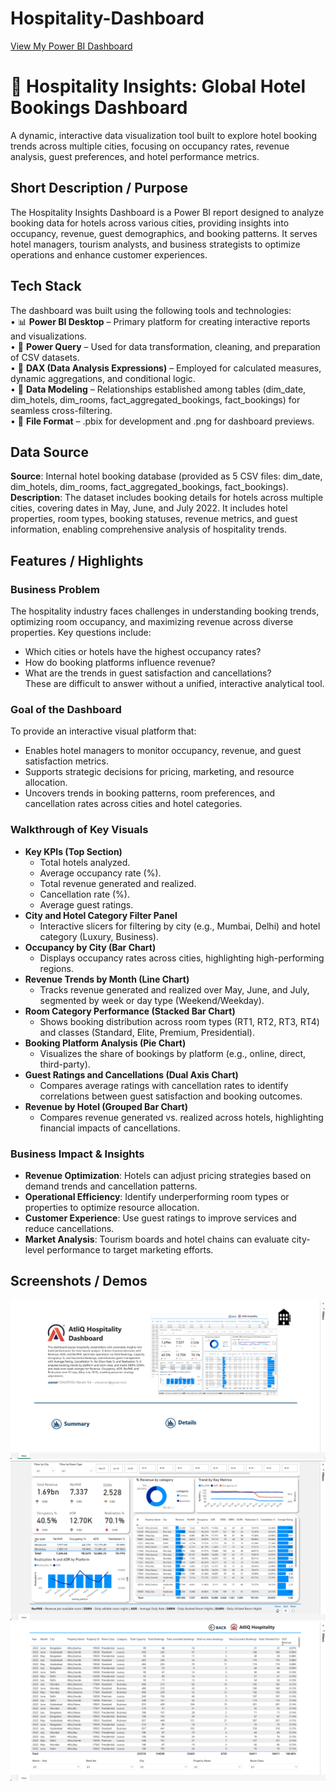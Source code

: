 # Hospitality-Dashboard
[View My Power BI Dashboard](https://app.powerbi.com/reportEmbed?reportId=e7f49df6-d0b9-4286-a569-81a2d18410ca&autoAuth=true&ctid=2109ce83-7de4-4471-91ff-2053f90a1fd9)



# 🏨 Hospitality Insights: Global Hotel Bookings Dashboard
A dynamic, interactive data visualization tool built to explore hotel booking trends across multiple cities, focusing on occupancy rates, revenue analysis, guest preferences, and hotel performance metrics.

## Short Description / Purpose
The Hospitality Insights Dashboard is a Power BI report designed to analyze booking data for hotels across various cities, providing insights into occupancy, revenue, guest demographics, and booking patterns. It serves hotel managers, tourism analysts, and business strategists to optimize operations and enhance customer experiences.

## Tech Stack
The dashboard was built using the following tools and technologies:  
• 📊 **Power BI Desktop** – Primary platform for creating interactive reports and visualizations.  
• 📂 **Power Query** – Used for data transformation, cleaning, and preparation of CSV datasets.  
• 🧠 **DAX (Data Analysis Expressions)** – Employed for calculated measures, dynamic aggregations, and conditional logic.  
• 📝 **Data Modeling** – Relationships established among tables (dim_date, dim_hotels, dim_rooms, fact_aggregated_bookings, fact_bookings) for seamless cross-filtering.  
• 📁 **File Format** – .pbix for development and .png for dashboard previews.

## Data Source
**Source**: Internal hotel booking database (provided as 5 CSV files: dim_date, dim_hotels, dim_rooms, fact_aggregated_bookings, fact_bookings).  
**Description**: The dataset includes booking details for hotels across multiple cities, covering dates in May, June, and July 2022. It includes hotel properties, room types, booking statuses, revenue metrics, and guest information, enabling comprehensive analysis of hospitality trends.

## Features / Highlights

### Business Problem
The hospitality industry faces challenges in understanding booking trends, optimizing room occupancy, and maximizing revenue across diverse properties. Key questions include:  
- Which cities or hotels have the highest occupancy rates?  
- How do booking platforms influence revenue?  
- What are the trends in guest satisfaction and cancellations?  
These are difficult to answer without a unified, interactive analytical tool.

### Goal of the Dashboard
To provide an interactive visual platform that:  
- Enables hotel managers to monitor occupancy, revenue, and guest satisfaction metrics.  
- Supports strategic decisions for pricing, marketing, and resource allocation.  
- Uncovers trends in booking patterns, room preferences, and cancellation rates across cities and hotel categories.

### Walkthrough of Key Visuals
- **Key KPIs (Top Section)**  
  - Total hotels analyzed.  
  - Average occupancy rate (%).  
  - Total revenue generated and realized.  
  - Cancellation rate (%).  
  - Average guest ratings.  
- **City and Hotel Category Filter Panel**  
  - Interactive slicers for filtering by city (e.g., Mumbai, Delhi) and hotel category (Luxury, Business).  
- **Occupancy by City (Bar Chart)**  
  - Displays occupancy rates across cities, highlighting high-performing regions.  
- **Revenue Trends by Month (Line Chart)**  
  - Tracks revenue generated and realized over May, June, and July, segmented by week or day type (Weekend/Weekday).  
- **Room Category Performance (Stacked Bar Chart)**  
  - Shows booking distribution across room types (RT1, RT2, RT3, RT4) and classes (Standard, Elite, Premium, Presidential).  
- **Booking Platform Analysis (Pie Chart)**  
  - Visualizes the share of bookings by platform (e.g., online, direct, third-party).  
- **Guest Ratings and Cancellations (Dual Axis Chart)**  
  - Compares average ratings with cancellation rates to identify correlations between guest satisfaction and booking outcomes.  
- **Revenue by Hotel (Grouped Bar Chart)**  
  - Compares revenue generated vs. realized across hotels, highlighting financial impacts of cancellations.

### Business Impact & Insights
- **Revenue Optimization**: Hotels can adjust pricing strategies based on demand trends and cancellation patterns.  
- **Operational Efficiency**: Identify underperforming room types or properties to optimize resource allocation.  
- **Customer Experience**: Use guest ratings to improve services and reduce cancellations.  
- **Market Analysis**: Tourism boards and hotel chains can evaluate city-level performance to target marketing efforts.

## Screenshots / Demos
![Dashboard Preview](https://github.com/stevensie09/Hospitality-Dashboard/blob/main/Hospitality%20Dashboard%201.png)
![Dashboard Preview](https://github.com/stevensie09/Hospitality-Dashboard/blob/main/Hospitality%20Dashboard%202.png)
![Dashboard Preview](https://github.com/stevensie09/Hospitality-Dashboard/blob/main/Hospitality%20Dashboard%203.png)

